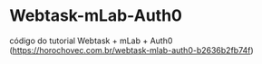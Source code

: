# Webtask-mLab-Auth0
código do tutorial Webtask + mLab + Auth0 (https://horochovec.com.br/webtask-mlab-auth0-b2636b2fb74f)
